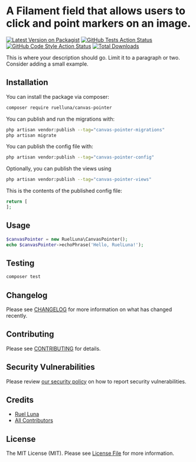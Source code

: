 # A Filament field that allows users to click and point markers on an image.

[![Latest Version on Packagist](https://img.shields.io/packagist/v/ruelluna/canvas-pointer.svg?style=flat-square)](https://packagist.org/packages/ruelluna/canvas-pointer)
[![GitHub Tests Action Status](https://img.shields.io/github/actions/workflow/status/ruelluna/canvas-pointer/run-tests.yml?branch=main&label=tests&style=flat-square)](https://github.com/ruelluna/canvas-pointer/actions?query=workflow%3Arun-tests+branch%3Amain)
[![GitHub Code Style Action Status](https://img.shields.io/github/actions/workflow/status/ruelluna/canvas-pointer/fix-php-code-styling.yml?branch=main&label=code%20style&style=flat-square)](https://github.com/ruelluna/canvas-pointer/actions?query=workflow%3A"Fix+PHP+code+styling"+branch%3Amain)
[![Total Downloads](https://img.shields.io/packagist/dt/ruelluna/canvas-pointer.svg?style=flat-square)](https://packagist.org/packages/ruelluna/canvas-pointer)


This is where your description should go. Limit it to a paragraph or two. Consider adding a small example.

## Installation

You can install the package via composer:

```bash
composer require ruelluna/canvas-pointer
```

You can publish and run the migrations with:

```bash
php artisan vendor:publish --tag="canvas-pointer-migrations"
php artisan migrate
```

You can publish the config file with:

```bash
php artisan vendor:publish --tag="canvas-pointer-config"
```

Optionally, you can publish the views using

```bash
php artisan vendor:publish --tag="canvas-pointer-views"
```

This is the contents of the published config file:

```php
return [
];
```

## Usage

```php
$canvasPointer = new RuelLuna\CanvasPointer();
echo $canvasPointer->echoPhrase('Hello, RuelLuna!');
```

## Testing

```bash
composer test
```

## Changelog

Please see [CHANGELOG](CHANGELOG.md) for more information on what has changed recently.

## Contributing

Please see [CONTRIBUTING](.github/CONTRIBUTING.md) for details.

## Security Vulnerabilities

Please review [our security policy](../../security/policy) on how to report security vulnerabilities.

## Credits

- [Ruel Luna](https://github.com/ruelluna)
- [All Contributors](../../contributors)

## License

The MIT License (MIT). Please see [License File](LICENSE.md) for more information.
